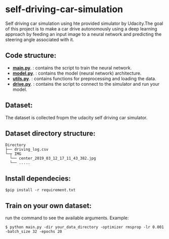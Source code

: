 
# self-driving-car-simulation
Self driving car simulation using hte provided simulator by Udacity.The goal of this project is to make a car drive autonomously using  a deep learning approach by feeding an input image to a neural network and predicting the steering angle associated with it.

## Code structure: 
* [**main.py**](https://github.com/adelbennaceur/self-driving-car-simulation/blob/master/main.py). : contains the script to train the neural network.
* [**model.py**](https://github.com/adelbennaceur/self-driving-car-simulation/blob/master/model.py). : contains the model (neural network) architecture.
*  [**utils.py**](https://github.com/adelbennaceur/self-driving-car-simulation/blob/master/utils.py). : contains  functions for preprocessing and loading the data.
*  [**drive.py**](https://github.com/adelbennaceur/self-driving-car-simulation/blob/master/drive.py). : contains the script to connect to the simulator and run your model.


## Dataset:
The dataset is collected fropm the udacity self driving car simulator.

## Dataset directory structure:
```
Directory
├── driving_log.csv
└─┬ IMG
  └── center_2019_03_12_17_11_43_382.jpg
  └── .....
```

## Install dependecies:
```
$pip install -r requirement.txt
```

## Train on your own dataset:
run the command to see the available arguments. Example: 
```
$ python main.py -dir your_data_directory -optimizer rmsprop -lr 0.001 -batch_size 32 -epochs 20 
```
